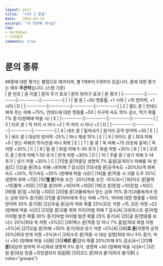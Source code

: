 ```yaml
---
layout: post
title:  "디아 2 룬들"
date:   2016-03-15
excerpt: "내 첫번째 게시글"
tag:
- markdown 
- 디아블로
comments: true
---
```


# 룬의 종류
##룬에 대한 평가는 별점으로 메겨지며, 별 1개부터 5개까지 있습니다. 룬에 대한 평가는 매우 **주관적**입니다. (스탠 기준)
<br>
| 룬 번호 | 룬 이름 | 룬의 무기 효과 | 룬의 방어구 효과 | 룬 평가 |
|:----------:|:----------:|:----------:|:----------:|
| 1   | 엘 룬   | +50 명중률, +1 시야   | +15 방어력, +1 시야   | D   |
|:----------:|:----------:|:----------:|:----------:|
| 2   | 엘드 룬   | 언데드에게 주는 피해 +75%, 언데드에 대한 명중률 +50   | 지구력 속도 15% 감소, 막기 확률 7% 증가(방패에 박을 시)   | E   |
|:----------:|:----------:|:----------:|:----------:|
| 3   | 티르 룬   | 적 처치 시 마나 +2   | 적 처치 시 마나 +2   | D   |
|:----------:|:----------:|:----------:|:----------:|
| 4   | 네프 룬   | 밀쳐내기   | 원거리 공격 방어력 +30   | E   |
| 5   | 에드 룬   | 대상의 방어력 -25%   | 마나 재생 15%   | E   |
| 6   | 아이드 룬   | 최대 피해 +9   | 받는 피해의 15%만큼 마나 회복   | E   |
| 7   | 탈 룬   | 독 피해 +75 (5초에 걸쳐)   | 독 저항 +30%   | C   |
| 8   | 랄 룬   | 화염 피해 5-30 추가   | 화염 저항 +30%   | B   |
| 9   | 오르트 룬   | 번개 피해 1-50 추가   | 번개 저항 +30%   | D   |
| 10   | 주울 룬   | 냉기 피해 3-14 추가   | 냉기 저항 +30%   | C   |
|11|앰 룬|적중당 생명력 7% 훔침|공격자가 피해를 14 받음|C|
|12|솔 룬|최소 피해 +9|피해 7 감소|D|
|13|샤엘 룬|공격속도 +20%|타격 회복 속도 +20%, 막기속도 +20% (방패에 박을 시)|C|
|14|돌 룬|적중 시 괴물 도주 25%|생명력 회복 +7|E|
|15|**헬 룬**|착용 조건 -20%|착용 조건 -15%|A+|
|16|이오 룬|활력 +10|활력 +10|E|
|17|룸 룬|마력 +10|마력 +10|D|
|18|코 룬|민첩 +10|민첩 +10|C|
|19|팔 룬|힘 +10|힘 +10|D|
|20|렘 룬|괴물에게서 얻는 금화 75% 증가|괴물에게서 얻는 금화 50% 증가|B|
|21|풀 룬|악마에게 주는 피해 +75%, 악마에 대한 명중률 +100|방어력 30% 증가|B|
|22|우움 룬|상처 악화 확률 25%|모든 저항 +15, 모든 저항 +22 (방패에 박을 시)|C|
|23|말 룬|괴물 회복 저지|마법 피해 7 감소|A|
|24|이스트 룬|마법 아이템 발견 확률 30% 증가|마법 아이템 발견 확률 25% 증가|A|
|25|굴 룬|명중률 보너스 20%|최대 독 저항 +5%|C|
|26|벡스 룬|적중 당 마나 7% 훔침|최대 화염 저항 +5%|A|
|27|오움 룬|피해 +50% 증가|최대 냉기 저항 +5%|A|
|28|**로 룬**|치명적 공격 20%|최대 번개 저항 +5%|A+|
|29|수르 룬|적중 시 대상 실명|최대 마나 5% 증가, 마나 +50 (방패에 박을 시)|B|
|30|**베르 룬**|강타 확률 20%|피해 8% 감소|A+|
|31|**자 룬**|대상의 방어력 무시|최대 생명력 5% 증가, 생명력 +50 (방패에 박을 시)|A+|
|32|참 룬|대상 빙결 +3|빙결되지 않음|B|
|33|조드 룬|파괴 불가|파괴 불가|B|
{: rules="groups"}
